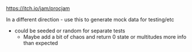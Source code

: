 https://itch.io/jam/procjam

In a different direction - use this to generate mock data for testing/etc
- could be seeded or random for separate tests
  - Maybe add a bit of chaos and return 0 state or multitudes more info than expected